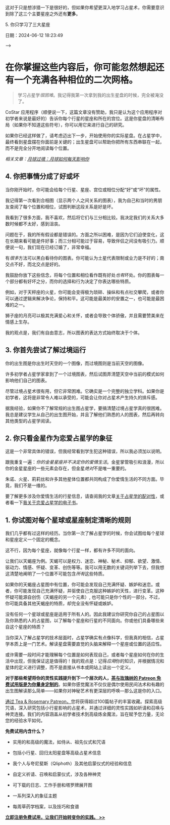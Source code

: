 这对于只是想涉猎一下是很好的，但如果你希望更深入地学习占星术，你需要意识到除了这三个主要星座之外还有**更多**。

5\. 你只学习了三大星座

日期：2024-06-12 18:23:49

-->

# 在你掌握这些内容后，你可能忽然想起还有一个充满各种相位的二次网格。

> 学习占星学*很困难*。我记得我第一次拿到我的出生星盘的时候，完全被淹没了。

CoStar 应用程序（顺便说一下，这篇文章没有赞助，我只是认为这个应用程序对初学者来说是最好的）告诉你每个行星的星座和所在的宫位。这是你星盘的清晰布局（如果你不知道这些符号），你可以用它来进行自己的研究。

<!--yml

在我的占星学之旅中我犯了很多错误，最终找出了为什么我的预测不起作用，所以我写这篇文章是为了帮助那些犯同样错误的人，因为当预测不起作用时，这真的让人*非常*烦恼！

分类：未分类

*相关帖子：*

这里是我经常看到初学者占星家犯的前5个错误！

## 大多数人只知道他们的太阳星座，但当你深入一点时，你首先了解到你的太阳星座、月亮星座和上升星座是你星盘中最重要的位置。

来源：[https://teaandrosemary.com/5-mistakes-youre-making-when-reading-your-birth-chart/#0001-01-01](https://teaandrosemary.com/5-mistakes-youre-making-when-reading-your-birth-chart/#0001-01-01)

这些是我看到初学者占星家最常犯的5个错误；我自己也犯了所有这些错误。 其实我根本不在乎错误，只要预测准确就行，但我发现这5个特别的错误导致预测*极不准确*，这就是为什么我认为它们很重要。

举例来说，我的三大星座大部分是火象星座。看起来，任何人都会说我雄心勃勃、外向、好斗。是的，我是这些特点，但我还有6颗行星在双鱼座，这意味着我非常敏感，对音乐有天赋，热衷于神秘和占卜等。我容易哭泣，不喜欢长时间待在人群中，因为我对能量非常敏感，如果你只看我的三大星座，你就无法准确地预测我。

如果你只学习了你的三个主要星座，我建议你大胆尝试学习其他星球。 一个很好的开始方法是使用 CoStar 应用程序，特别是如果阅读完整的星盘感到太艰巨。

-->

如果你已经这样做了，请考虑迈出下一步，开始使用你的实际星盘。在占星学中，最终看到星盘摆在你面前是关键的；出生星盘可以帮助你把所有东西串联在一起，而不是完全分开地阅读每个位置。

*相关文章：[月球过境：月球如何每天影响你](https://teaandrosemary.com/moon-transits-how-the-moon-affects-you-on-a-daily-basis/)*

## 4\. 你把事情分成了好或坏

当你刚开始时，你可能会给每个行星、星座、宫位或相位分配“好”或“坏”的属性。

我记得第一次看到合相图（显示两个人之间关系的图表），我为自己和当时的男朋友查阅了每个位置和相位，试图判断这段关系是好是坏。

我看到了很多方面，我不喜欢，然后将它们与三分相比较。我决定我们的关系大多数时候都不太好，感到沮丧。

问题在于，我的所有假设都是错误的。方面之所以困难，是因为它们迫使变化，这在长期来看可能是件好事；而三分相可能过于容易，导致伴侣之间没有吸引力。顺便说一句，我们现在已经订婚了，非常幸福。

有*很多*方法可以黑白看待你的图表。你可能认为土星代表限制或业力是不好的；南交点不好，而北交点是好的。

我鼓励你放下这些信念，将每个位置和相位看作既有好处*也有*坏处。你的图表每一个部分都有好坏之分，而你的选择和行为决定了你表达哪些特质。

例如，对于天秤座的火星，你可能会变得极为琐碎、操纵和有点社交攀爬，或者你可以通过逻辑来解决争论，保持和平。这可能是最美妙的安置之一，也可能是最困难的之一。

狮子座的月亮可以极其充满爱心和关怀，或者会导致个体骄傲，并且需要赞美来在情感上生存。

我的观点是，我们有自由意志，所以图表的表达方式始终取决于个体。

## 3\. 你首先尝试了解过境运行

你的出生图是你出生时天空的一个图像，而过境图则是当前天空的图像。

许多初学者占星学家拿到了一个过境图表，然后试图弄清楚天空中当前的模式如何影响他们自己的图表。

尽管过境占星术很有用，但它非常困难。它确实是一个完整的独立学科。如果你是初学者，这将是非常令人难以承受的，可能会让你对占星术产生持久的排斥感。

据我经验，如果你不了解常规的出生图占星学，要搞清楚过境占星学真的很困难。我总是建议学生从自己的出生图开始，并且了解他们熟悉的人的图表，然后再转向其他类型的占星学阅读。

## 2\. 你只看金星作为恋爱占星学的象征

这是一个非常具体的错误，但我经常看到学生犯这种错误，所以我必须加以说明。

跟我重复一遍：*你的金星星座并不决定你的爱情生活*。金星掌管吸引和浪漫，所以你的金星星座的一些元素会存在，但金星*绝对*不是唯一重要的。

朱诺、火星、莉莉丝和许多其他星体位置都共同构成了你爱情生活的不同方面。毕竟，我们不是一维的。

要了解更多涉及你爱情生活的行星信息，请查阅我的文章[关于占星学的配对性](https://teaandrosemary.com/astrology-compatibility/)，或者看一下[我关于恋爱占星学的电子书](https://teaandrosemary.com/relationship-astrology/)。

## 1\. 你试图对每个星球或星座制定清晰的规则

我们几乎都有过这样的经历。当你第一次了解占星学的时候，你会试图给每个星球和星座定义一个固定的概念。

这不行，因为每个星座，就像每个行星一样，都有许多不同的面向。

让我们以天蝎座为例。天蝎可以是权力、迷恋、神秘、秘术、抑郁、欲望、激情、驱动力、情感、怀疑、变革、创伤等等。我可以用无数的关键词列举下去，但我想这清楚地阐明了一个位置不可能包含*所有*这些特质。

如果你的天蝎座占星图中有位置，你可能会发现自己充满怀疑、嫉妒和迷恋。或者，你可能发现自己充满怀疑，并驱使自己克服这种嫉妒的天性，进行变革。这种怀疑可能源自创伤（天蝎座的另一个元素）, 也可能只是你个性的一部分。不过，你可能具备其他天蝎座的特质，却完全没有怀疑或嫉妒。

没有任何一个星球或星座是适用于所有人的。因此我建议你研究你自己的占星图以及你熟悉的人的占星图，以了解每个星座和行星的不同面向。你或他们具备哪些来自这个星座的特质？

当你深入了解占星学的技术层面时，占星学确实有点像科学，但我真的相信，占星学本质上是一门艺术。解读星盘需要直觉的头脑来解释一个星座或位置的适应性。

或许需要一段时间才能理解每个位置是如何表现自己，或者每个星座如何在你的生活中出现，但我保证这是值得的！我的观点是：记得*应用*你的知识，并根据情况和星体的定义进行调整，而不是直接从书本或网站上读出一个定义。

**对于那些希望将你的灵性实践提升到下一个层次的人，[**茶与玫瑰树的 Patreon 免费试用版是为你量身定制的**](https://www.patreon.com/teaandrosemary)**。如果你感觉魔法不仅仅是偶尔使用民间法术和有趣的出生图解读那么简单——如果你对神秘艺术有更深层的呼唤—那么这是你的入口。

[通过 Tea & Rosemary Patreon，](https://www.patreon.com/teaandrosemary)您将获得超过100篇帖子的丰富收藏。探索高级咒语，深入研究包括小行星影响的占星术，并通过详细的灵性实践如祈请和召唤与神灵连接。我们的内容涵盖从初学者技术到高级炼金魔法，旨在赋予您力量，无论您的经验水平如何。

**免费试用内含什么？**

+   实用的和高级的魔法，如侍从、祖先仪式和咒语

+   包括小行星、回归太阳星盘等高级占星术信息

+   我个人与夸尼斐斯（Qliphoth）及其他启蒙仪式的经验和信息

+   自定义祈请、召唤和启蒙仪式，涉及各种神灵

+   可下载的日志、工作手册和塔罗牌展开图

+   一系列深入的象征主题

+   每周草药学档案，以及技巧和食谱

[**立即注册免费试用，让我们开始转变你的实践。 >>**](https://www.patreon.com/teaandrosemary)
